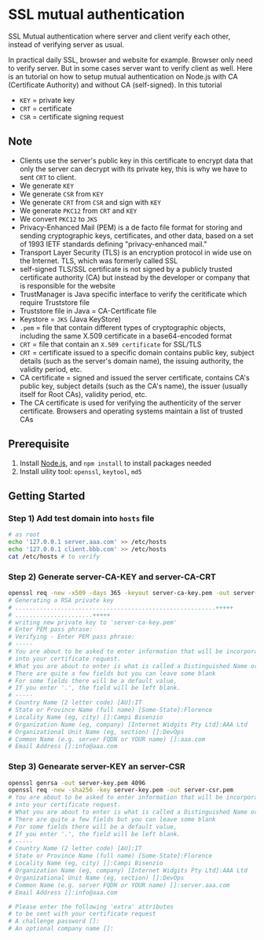 # SSL mutual authentication

SSL Mutual authentication where server and client verify each other, instead of verifying server as usual.

In practical daily SSL, browser and website for example. Browser only need to verify server. But in some cases server want to verify client as well. Here is an tutorial on how to setup mutual authentication on Node.js with CA (Certificate Authority) and without CA (self-signed). In this tutorial
- `KEY` = private key
- `CRT` = certificate
- `CSR` = certificate signing request

## Note

- Clients use the server's public key in this certificate to encrypt data that only the server can decrypt with its private key, this is why we have to sent `CRT` to client.
- We generate `KEY`
- We generate `CSR` from `KEY`
- We generate `CRT` from `CSR` and sign with `KEY`
- We generate `PKC12` from `CRT` and `KEY`
- We convert `PKC12` to `JKS`
- Privacy-Enhanced Mail (PEM) is a de facto file format for storing and sending cryptographic keys, certificates, and other data, based on a set of 1993 IETF standards defining "privacy-enhanced mail."
- Transport Layer Security (TLS) is an encryption protocol in wide use on the Internet. TLS, which was formerly called SSL
- self-signed TLS/SSL certificate is not signed by a publicly trusted certificate authority (CA) but instead by the developer or company that is responsible for the website
- TrustManager is Java specific interface to verify the ceritificate which require Truststore file
- Truststore file in Java = CA-Certificate file
- Keystore = `JKS` (Java KeyStore)
- `.pem` = file that contain different types of cryptographic objects, including the same X.509 certificate in a base64-encoded format
- `CRT` = file that contain an `X.509 certificate` for SSL/TLS
- `CRT` = certificate issued to a specific domain contains public key, subject details (such as the server's domain name), the issuing authority, the validity period, etc.
- CA certificate = signed and issued the server certificate, contains CA's public key, subject details (such as the CA's name), the issuer (usually itself for Root CAs), validity period, etc.
- The CA certificate is used for verifying the authenticity of the server certificate. Browsers and operating systems maintain a list of trusted CAs

## Prerequisite

1. Install [Node.js](https://nodejs.org/en), and `npm install` to install packages needed
2. Install uility tool: `openssl`, `keytool`, `md5`

## Getting Started

### Step 1) Add test domain into `hosts` file

```bash
# as root
echo '127.0.0.1 server.aaa.com' >> /etc/hosts
echo '127.0.0.1 client.bbb.com' >> /etc/hosts
cat /etc/hosts # to verify
```

### Step 2) Generate server-CA-KEY and server-CA-CRT

```bash
openssl req -new -x509 -days 365 -keyout server-ca-key.pem -out server-ca-crt.pem # 123456
# Generating a RSA private key
# .........................................................+++++
# ......................+++++
# writing new private key to 'server-ca-key.pem'
# Enter PEM pass phrase:
# Verifying - Enter PEM pass phrase:
# -----
# You are about to be asked to enter information that will be incorporated
# into your certificate request.
# What you are about to enter is what is called a Distinguished Name or a DN.
# There are quite a few fields but you can leave some blank
# For some fields there will be a default value,
# If you enter '.', the field will be left blank.
# -----
# Country Name (2 letter code) [AU]:IT
# State or Province Name (full name) [Some-State]:Florence
# Locality Name (eg, city) []:Campi Bisenzio
# Organization Name (eg, company) [Internet Widgits Pty Ltd]:AAA Ltd
# Organizational Unit Name (eg, section) []:DevOps
# Common Name (e.g. server FQDN or YOUR name) []:aaa.com
# Email Address []:info@aaa.com
```

### Step 3) Genearate server-KEY an server-CSR

```bash
openssl genrsa -out server-key.pem 4096
openssl req -new -sha256 -key server-key.pem -out server-csr.pem
# You are about to be asked to enter information that will be incorporated
# into your certificate request.
# What you are about to enter is what is called a Distinguished Name or a DN.
# There are quite a few fields but you can leave some blank
# For some fields there will be a default value,
# If you enter '.', the field will be left blank.
# -----
# Country Name (2 letter code) [AU]:IT
# State or Province Name (full name) [Some-State]:Florence
# Locality Name (eg, city) []:Campi Bisenzio
# Organization Name (eg, company) [Internet Widgits Pty Ltd]:AAA Ltd
# Organizational Unit Name (eg, section) []:DevOps
# Common Name (e.g. server FQDN or YOUR name) []:server.aaa.com
# Email Address []:info@aaa.com

# Please enter the following 'extra' attributes
# to be sent with your certificate request
# A challenge password []:
# An optional company name []:
```
